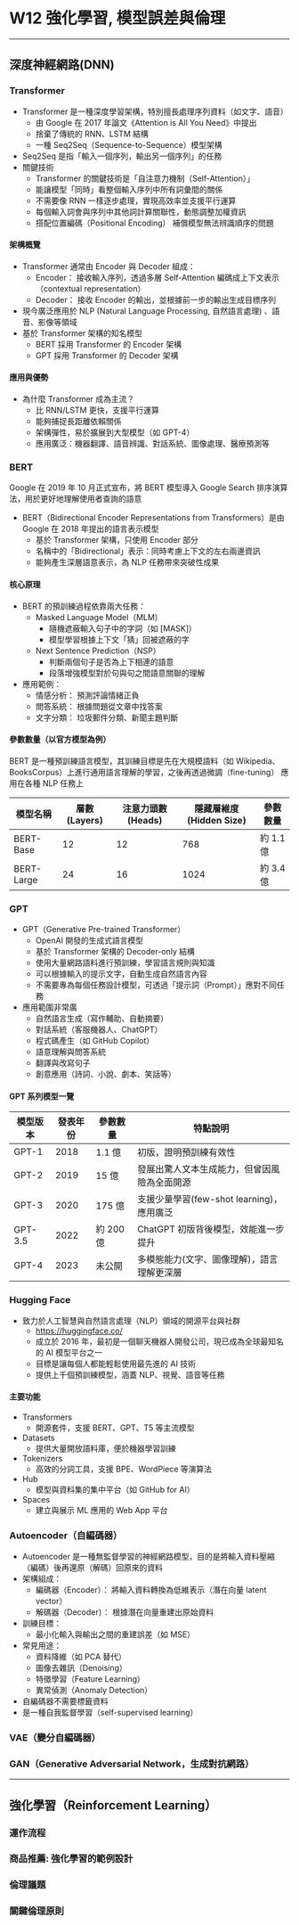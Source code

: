 # W12 強化學習, 模型誤差與倫理

---

## 深度神經網路(DNN)

### Transformer

- Transformer 是一種深度學習架構，特別擅長處理序列資料（如文字、語音）
    - 由 Google 在 2017 年論文《Attention is All You Need》中提出
    - 捨棄了傳統的 RNN、LSTM 結構
    - 一種 Seq2Seq（Sequence-to-Sequence）模型架構
- Seq2Seq 是指「輸入一個序列，輸出另一個序列」的任務
- 關鍵技術
    - Transformer 的關鍵技術是「自注意力機制（Self-Attention）」
    - 能讓模型「同時」看整個輸入序列中所有詞彙間的關係
    - 不需要像 RNN 一樣逐步處理，實現高效率並支援平行運算
    - 每個輸入詞會與序列中其他詞計算關聯性，動態調整加權資訊
    - 搭配位置編碼（Positional Encoding） 補償模型無法辨識順序的問題


#### 架構概覽

- Transformer 通常由 Encoder 與 Decoder 組成：
    - Encoder： 接收輸入序列，透過多層 Self-Attention 編碼成上下文表示（contextual representation）
    - Decoder： 接收 Encoder 的輸出，並根據前一步的輸出生成目標序列
- 現今廣泛應用於 NLP (Natural Language Processing, 自然語言處理) 、語音、影像等領域
- 基於 Transformer 架構的知名模型
    - BERT 採用 Transformer 的 Encoder 架構
    - GPT 採用 Transformer 的 Decoder 架構

#### 應用與優勢

- 為什麼 Transformer 成為主流？
    - 比 RNN/LSTM 更快，支援平行運算
    - 能夠捕捉長距離依賴關係
    - 架構彈性，易於擴展到大型模型（如 GPT-4）
    - 應用廣泛：機器翻譯、語音辨識、對話系統、圖像處理、醫療預測等

### BERT

Google 在 2019 年 10 月正式宣布，將 BERT 模型導入 Google Search 排序演算法，用於更好地理解使用者查詢的語意

- BERT（Bidirectional Encoder Representations from Transformers）是由 Google 在 2018 年提出的語言表示模型
    - 基於 Transformer 架構，只使用 Encoder 部分
    - 名稱中的「Bidirectional」表示：同時考慮上下文的左右兩邊資訊
    - 能夠產生深層語意表示，為 NLP 任務帶來突破性成果

#### 核心原理

- BERT 的預訓練過程依靠兩大任務：
    - Masked Language Model（MLM）
        - 隨機遮蔽輸入句子中的字詞（如 [MASK]）
        - 模型學習根據上下文「猜」回被遮蔽的字
    - Next Sentence Prediction（NSP）
        - 判斷兩個句子是否為上下相連的語意
        - 段落增強模型對於句與句之間語意關聯的理解
- 應用範例：
    - 情感分析： 預測評論情緒正負
    - 問答系統： 根據問題從文章中找答案
    - 文字分類： 垃圾郵件分類、新聞主題判斷

#### 參數數量（以官方模型為例）

BERT 是一種預訓練語言模型，其訓練目標是先在大規模語料（如 Wikipedia、BooksCorpus）上進行通用語言理解的學習，之後再透過微調（fine-tuning） 應用在各種 NLP 任務上

| 模型名稱 | 層數(Layers) | 注意力頭數(Heads) | 隱藏層維度(Hidden Size) | 參數數量 |
| --- | --- | --- | --- | --- |
| BERT-Base | 12 | 12 | 768 | 約 1.1 億 |
| BERT-Large | 24 | 16 | 1024 | 約 3.4 億 |

### GPT

- GPT（Generative Pre-trained Transformer）
    - OpenAI 開發的生成式語言模型
    - 基於 Transformer 架構的 Decoder-only 結構
    - 使用大量網路語料進行預訓練，學習語言規則與知識
    - 可以根據輸入的提示文字，自動生成自然語言內容
    - 不需要專為每個任務設計模型，可透過「提示詞（Prompt）」應對不同任務
- 應用範圍非常廣
    - 自然語言生成（寫作輔助、自動摘要）
    - 對話系統（客服機器人、ChatGPT）
    - 程式碼產生（如 GitHub Copilot）
    - 語意理解與問答系統
    - 翻譯與改寫句子
    - 創意應用（詩詞、小說、劇本、笑話等）

#### GPT 系列模型一覽

| 模型版本 | 發表年份 | 參數數量 | 特點說明 |
| --- |---| --- | ---|
| GPT-1 | 2018 | 1.1 億 | 初版，證明預訓練有效性 | 
| GPT-2 | 2019 | 15 億 | 發展出驚人文本生成能力，但曾因風險為全面開源 |
| GPT-3 | 2020 | 175 億 | 支援少量學習(few-shot learning)，應用廣泛 |
| GPT-3.5 | 2022 | 約 200 億 | ChatGPT 初版背後模型，效能進一步提升 |
| GPT-4 | 2023 | 未公開 | 多模態能力(文字、圖像理解)，語言理解更深層 |

### Hugging Face

- 致力於人工智慧與自然語言處理（NLP）領域的開源平台與社群
    - https://huggingface.co/
    - 成立於 2016 年，最初是一個聊天機器人開發公司，現已成為全球最知名的 AI 模型平台之一
    - 目標是讓每個人都能輕鬆使用最先進的 AI 技術
    - 提供上千個預訓練模型，涵蓋 NLP、視覺、語音等任務

#### 主要功能

- Transformers
    - 開源套件，支援 BERT、GPT、T5 等主流模型
- Datasets
    - 提供大量開放語料庫，便於機器學習訓練
- Tokenizers
    - 高效的分詞工具，支援 BPE、WordPiece 等演算法
- Hub
    - 模型與資料集的集中平台（如 GitHub for AI）
- Spaces
    - 建立與展示 ML 應用的 Web App 平台

### Autoencoder（自編碼器）

- Autoencoder 是一種無監督學習的神經網路模型，目的是將輸入資料壓縮（編碼）後再還原（解碼）回原來的資料
- 架構組成：
    - 編碼器（Encoder）： 將輸入資料轉換為低維表示（潛在向量 latent vector）
    - 解碼器（Decoder）： 根據潛在向量重建出原始資料
- 訓練目標：
    - 最小化輸入與輸出之間的重建誤差（如 MSE）
- 常見用途：
    - 資料降維（如 PCA 替代）
    - 圖像去雜訊（Denoising）
    - 特徵學習（Feature Learning）
    - 異常偵測（Anomaly Detection）
- 自編碼器不需要標籤資料
- 是一種自我監督學習（self-supervised learning）

### VAE（變分自編碼器）


### GAN（Generative Adversarial Network，生成對抗網路）

---

## 強化學習（Reinforcement Learning）

### 運作流程

### 商品推薦:  強化學習的範例設計

### 倫理議題

### 關鍵倫理原則